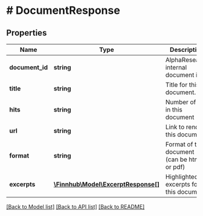 # # DocumentResponse

## Properties

Name | Type | Description | Notes
------------ | ------------- | ------------- | -------------
**document_id** | **string** | AlphaResearch internal document id. | [optional]
**title** | **string** | Title for this document. | [optional]
**hits** | **string** | Number of hit in this document | [optional]
**url** | **string** | Link to render this document | [optional]
**format** | **string** | Format of this document (can be html or pdf) | [optional]
**excerpts** | [**\Finnhub\Model\ExcerptResponse[]**](ExcerptResponse.md) | Highlighted excerpts for this document | [optional]

[[Back to Model list]](../../README.md#models) [[Back to API list]](../../README.md#endpoints) [[Back to README]](../../README.md)
